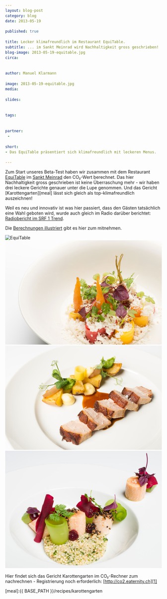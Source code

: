 ```yaml
---
layout: blog-post
category: blog
date: 2013-05-19

published: true

title: Lecker klimafreundlich im Restaurant EquiTable.
subtitle: ... im Sankt Meinrad wird Nachhaltigkeit gross geschrieben!
blog-image: 2013-05-19-equitable.jpg
circa: 


author: Manuel Klarmann

image: 2013-05-19-equitable.jpg
media: 

slides:


tags:


partner:
 - 

short: 
- Das EquiTable präsentiert sich klimafreundlich mit leckeren Menus.

---
```




Zum Start unseres Beta-Test haben wir zusammen mit dem Restaurant [EquiTable][2] im [Sankt Meinrad][4] den CO₂-Wert berechnet. Das hier Nachhaltigkeit gross geschrieben ist keine Überraschung mehr - wir haben drei leckere Gerichte genauer unter die Lupe genommen. Und das Gericht [Karottengarten][meal] lässt sich gleich als top-klimafreundlich auszeichnen!

Weil es neu und innovativ ist was hier passiert, dass den Gästen tatsächlich eine Wahl geboten wird, wurde auch gleich im Radio darüber berichtet:  [Radiobericht im SRF 1 Trend][3].

Die [Berechnungen illustriert][calc] gibt es hier zum mitnehmen. 


![EquiTable](/assets/images/partner/equitable.png "EquiTable")
![Karottengarten](/img/blog/2013-05-19-equitable/2013-05-19-equitable-1.jpg "Karottengarten")
![Schweinebauch](/img/blog/2013-05-19-equitable/2013-05-19-equitable-2.jpg "Schweinebauch")
![Saibling](/img/blog/2013-05-19-equitable/2013-05-19-equitable-3.jpg "Saibling")




Hier findet sich das Gericht Karottengarten im CO₂-Rechner zum nachrechnen - Registrierung noch erforderlich: [http://co2.eaternity.ch][1]




[calc]:/files/Equitable-Flyer.pdf
[1]:http://co2.eaternity.ch
[2]:http://www.equi-table.ch
[3]:http://www.srf.ch/sendungen/trend/rezepte-fuer-einen-umweltfreundlichen-genuss-8
[4]:https://plus.google.com/103769347830668204616/
[meal]:{{ BASE_PATH }}/recipes/karottengarten


